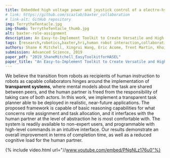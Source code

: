 ```yaml
---
title: Embedded high voltage power and joystick control of a electro-hydraulic tentacle
# link: https://github.com/scazlab/baxter_collaboration
# link-alt: GitHub repository
img: TerrytheTentacle.jpg
img-thumb: TerrytheTentacle_thumb.jpg
alt: baxter-role-assignment
description: An Easy‐to‐Implement Toolkit to Create Versatile and High‐Performance HASEL Actuators for Untethered Soft Robots
tags: [research,robotics,baxter,hri,human robot interaction,collaborative manufacturing,human robot collaboration,advanced manufacturing,open source,github]
authors: Shane K Mitchell, Xingrui Wang, Eric Acome, Trent Martin, Khoi Ly, Nicholas Kellaris, Vidyacharan Gopaluni Venkata, Christoph Keplinger
submission: Advanced Science, 2019
paper_pdf: "2019_ShaneMitchell_EasyToolkitforHASEL"
paper_title: "An Easy‐to‐Implement Toolkit to Create Versatile and High‐Performance HASEL Actuators for Untethered Soft Robots"
---
```


We believe the transition from robots as recipients of human instruction to robots as capable collaborators hinges around the implementation of **transparent systems**, where mental models about the task are shared between peers, and the human partner is freed from the responsibility of taking care of both actors.
In this work, we implement a transparent task planner able to be deployed in realistic, near-future applications. The proposed framework is capable of basic reasoning capabilities for what concerns role assignment and task allocation, and it interfaces with the human partner at the level of abstraction he is most comfortable with. The system is readily available to non-expert users, and programmable with high-level commands in an intuitive interface. Our results demonstrate an overall improvement in terms of completion time, as well as a reduced cognitive load for the human partner.

{% include video.html url="//www.youtube.com/embed/PNgNLz176u0"%}

<!-- ## Method

We target robotic systems that are readily available to non-expert users. In this respect, a **hierarchical task model (HTM)** serves as the entry point for such users: it models the task with the same level of abstraction that one would use to describe the task to another person, while hiding the details of the implementation (cf. Fig. 1).

{% include image.html url="portfolio/BaxterRoleAssignment_htn.png" max-width="80%" description="<b><i>Figure 1</i></b>. HTM for high-level task representation. The user can inspect the task at various levels of granularity, and get feedback from the robot about its estimate of the current subtask (cyan block in picture)." %}

We propose an automated technique able to transform task-level HTMs into low-level on-line planners by using POMDPs. We focus on the optimal exploitation of communication as a (costly) way to reduce uncertainty on the system without affecting its state.
To fulfill this goal, we convert each primitive subtask (that is, each leaf composing the HTM in Fig. 1) into a small, modular POMDP, which we call a **restricted model** (RM [[Shani2014](http://ieeexplore.ieee.org/document/6494590/)], cf. Fig. 2). Hence, the RMs are mostly independent from the rest of the problem and can be studied in isolation. Rach RM is then composed at a later stage and the problem is solved in its entirety. This approach benefits from the modularity of the HTM representation, without the typical sub-optimality of policies that do not consider the full problem.

{% include image.html url="portfolio/BaxterRoleAssignment_htm2pomdp.jpg" max-width="80%" description="<b><i>Figure 2</i></b>. Depiction of the technique used to transform human-readable task models into robot-executable policies. We focus on the optimal exploitation of communication as a (costly) way to reduce uncertainty on the system without affecting its state." %}

## Experiment

In our experiment, the human and the robot are engaged in the joint construction of flat-pack furniture---specifically a stool (cf. Fig. 3).
The metric used to assess the effectiveness of our approach is the _completion time_ that the overall human-robot collaborative system takes to complete the task. We compare our proposed system (**Exp B**) against a control condition (**Exp A**), where the human operator actively asks for specific actions to be performed by the robot through a web interface.
A series of snapshots illustrating the task is shown in Fig. 3.

{% include image.html url="portfolio/BaxterRoleAssignment_snippets.png" max-width="80%" description="<b><i>Figure 3</i></b>. Snapshots acquired during the collaborative assembly of the stool in the control condition (top) and the interactive condition (bottom)." %}

## Results

The framework has been released under the `LGPLv2.1` open-source license, and it is freely accessible on [github.com/scazlab/baxter_collaboration](https://github.com/scazlab/baxter_collaboration) for the Baxter's controllers, and [github.com/scazlab/task-models](https://github.com/scazlab/task-models) for the HTM to POMDP planner.
Although the majority of the codebase is robot-independent, the control architecture is readily available for any Baxter robot.

We test the proposed system in a proof-of-concept scenario in which the human and the robot are engaged in the joint construction of a stool. The system has been evaluated with 8 participants, in a within-subjects design.
Overall, the results suggest evidence of an improvement in terms of task efficiency: two-samples t-test between conditions A and B shows statistically significant difference, with a p-value of `0.016`.

Finally, we have registered a general user preference toward the proposed system. Multiple reasons were given that support the idea that a more transparent interaction favors the collaboration between peers. Most of the comments suggested a reduced cognitive load as the reason for such preference. Please refer to the paper for further information. -->
